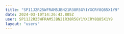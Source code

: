 ```yaml
---
title: "SP11J2R25WFRAM5JBN21R38R5GY1YXCRY8Q85X1Y9"
date: 2024-03-10T14:26:43.805Z
user: SP11J2R25WFRAM5JBN21R38R5GY1YXCRY8Q85X1Y9
layout: "users"
---
```

    
